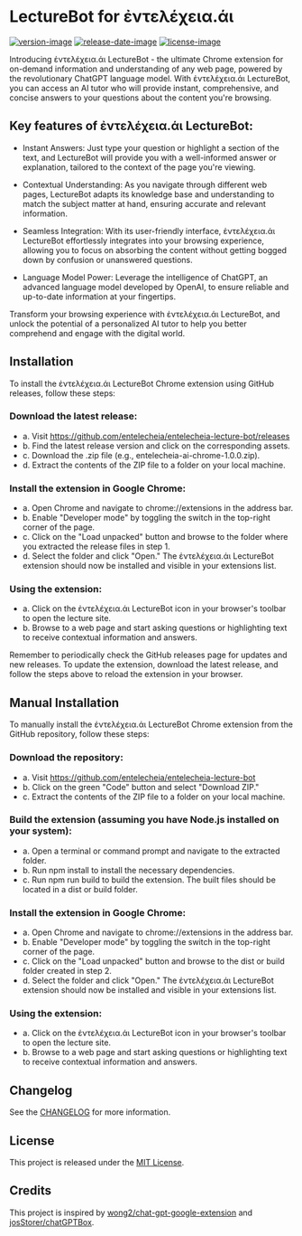 # LectureBot for ἐντελέχεια.άι

[![version-image]][release-url]
[![release-date-image]][release-url]
[![license-image]][license-url]

<!-- Links: -->

[license-image]: https://img.shields.io/github/license/entelecheia/entelecheia-lecture-bot
[license-url]: https://github.com/entelecheia/entelecheia-lecture-bot/blob/main/LICENSE
[version-image]: https://img.shields.io/github/v/release/entelecheia/entelecheia-lecture-bot?sort=semver
[release-date-image]: https://img.shields.io/github/release-date/entelecheia/entelecheia-lecture-bot
[release-url]: https://github.com/entelecheia/entelecheia-lecture-bot/releases
[repo-url]: https://github.com/entelecheia/entelecheia-lecture-bot
[docs-url]: https://lecture-bot.entelecheia.ai
[changelog]: https://github.com/entelecheia/entelecheia-lecture-bot/blob/main/docs/CHANGELOG.md
[contributing guidelines]: https://github.com/entelecheia/entelecheia-lecture-bot/blob/main/CONTRIBUTING.md

<!-- Links: -->

Introducing ἐντελέχεια.άι LectureBot - the ultimate Chrome extension for on-demand information and understanding of any web page, powered by the revolutionary ChatGPT language model. With ἐντελέχεια.άι LectureBot, you can access an AI tutor who will provide instant, comprehensive, and concise answers to your questions about the content you're browsing.

## Key features of ἐντελέχεια.άι LectureBot:

- Instant Answers: Just type your question or highlight a section of the text, and LectureBot will provide you with a well-informed answer or explanation, tailored to the context of the page you're viewing.

- Contextual Understanding: As you navigate through different web pages, LectureBot adapts its knowledge base and understanding to match the subject matter at hand, ensuring accurate and relevant information.

- Seamless Integration: With its user-friendly interface, ἐντελέχεια.άι LectureBot effortlessly integrates into your browsing experience, allowing you to focus on absorbing the content without getting bogged down by confusion or unanswered questions.

- Language Model Power: Leverage the intelligence of ChatGPT, an advanced language model developed by OpenAI, to ensure reliable and up-to-date information at your fingertips.

Transform your browsing experience with ἐντελέχεια.άι LectureBot, and unlock the potential of a personalized AI tutor to help you better comprehend and engage with the digital world.

## Installation

To install the ἐντελέχεια.άι LectureBot Chrome extension using GitHub releases, follow these steps:

### Download the latest release:

- a. Visit https://github.com/entelecheia/entelecheia-lecture-bot/releases
- b. Find the latest release version and click on the corresponding assets.
- c. Download the .zip file (e.g., entelecheia-ai-chrome-1.0.0.zip).
- d. Extract the contents of the ZIP file to a folder on your local machine.

### Install the extension in Google Chrome:

- a. Open Chrome and navigate to chrome://extensions in the address bar.
- b. Enable "Developer mode" by toggling the switch in the top-right corner of the page.
- c. Click on the "Load unpacked" button and browse to the folder where you extracted the release files in step 1.
- d. Select the folder and click "Open." The ἐντελέχεια.άι LectureBot extension should now be installed and visible in your extensions list.

### Using the extension:

- a. Click on the ἐντελέχεια.άι LectureBot icon in your browser's toolbar to open the lecture site.
- b. Browse to a web page and start asking questions or highlighting text to receive contextual information and answers.

Remember to periodically check the GitHub releases page for updates and new releases. To update the extension, download the latest release, and follow the steps above to reload the extension in your browser.

## Manual Installation

To manually install the ἐντελέχεια.άι LectureBot Chrome extension from the GitHub repository, follow these steps:

### Download the repository:

- a. Visit https://github.com/entelecheia/entelecheia-lecture-bot
- b. Click on the green "Code" button and select "Download ZIP."
- c. Extract the contents of the ZIP file to a folder on your local machine.

### Build the extension (assuming you have Node.js installed on your system):

- a. Open a terminal or command prompt and navigate to the extracted folder.
- b. Run npm install to install the necessary dependencies.
- c. Run npm run build to build the extension. The built files should be located in a dist or build folder.

### Install the extension in Google Chrome:

- a. Open Chrome and navigate to chrome://extensions in the address bar.
- b. Enable "Developer mode" by toggling the switch in the top-right corner of the page.
- c. Click on the "Load unpacked" button and browse to the dist or build folder created in step 2.
- d. Select the folder and click "Open." The ἐντελέχεια.άι LectureBot extension should now be installed and visible in your extensions list.

### Using the extension:

- a. Click on the ἐντελέχεια.άι LectureBot icon in your browser's toolbar to open the lecture site.
- b. Browse to a web page and start asking questions or highlighting text to receive contextual information and answers.

## Changelog

See the [CHANGELOG] for more information.

## License

This project is released under the [MIT License][license-url].

## Credits

This project is inspired by [wong2/chat-gpt-google-extension](https://github.com/wong2/chat-gpt-google-extension) and [josStorer/chatGPTBox](https://github.com/josStorer/chatGPTBox).

